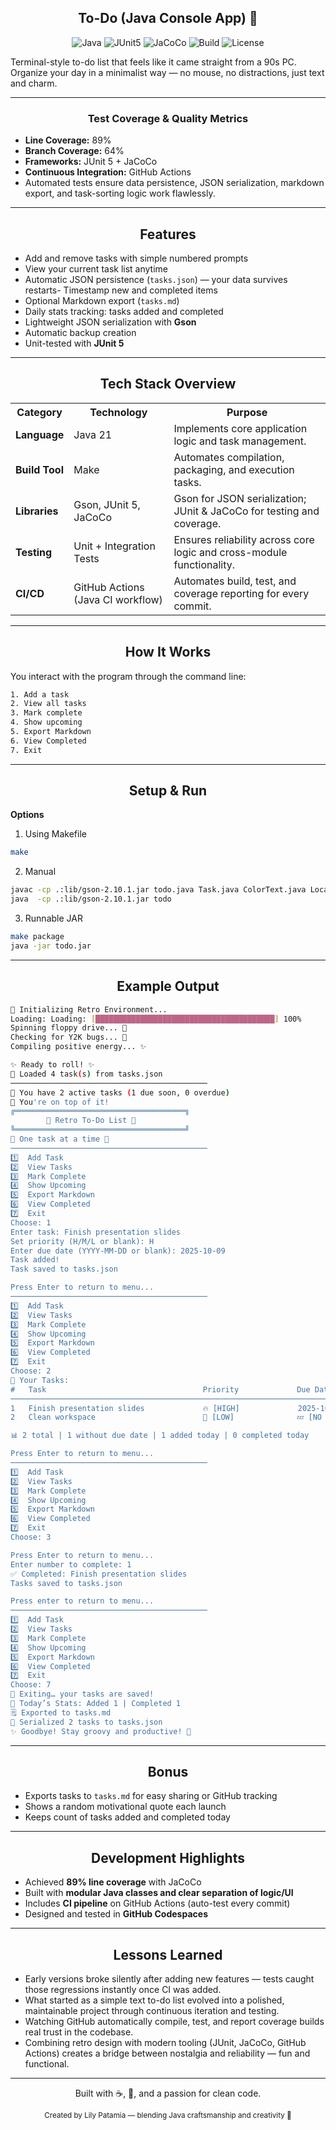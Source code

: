<div align="center">

## To-Do (Java Console App) 🧮
![Java](https://img.shields.io/badge/Java-007396?style=for-the-badge&logo=openjdk&logoColor=white)
![JUnit5](https://img.shields.io/badge/Tests-JUnit_5-007396?style=for-the-badge&logo=java&logoColor=white)
![JaCoCo](https://img.shields.io/badge/Coverage-89%25-brightgreen?style=for-the-badge&logo=Codecov&logoColor=white)
![Build](https://img.shields.io/badge/Build-Passing-brightgreen?style=for-the-badge)
![License](https://img.shields.io/badge/License-MIT-2E7D32?style=for-the-badge)


</div>

Terminal-style to-do list that feels like it came straight from a 90s PC.
Organize your day in a minimalist way — no mouse, no distractions, just text and charm.

---

<div align="center">

### Test Coverage & Quality Metrics

</div>

- **Line Coverage:** 89%
- **Branch Coverage:** 64%
- **Frameworks:** JUnit 5 + JaCoCo
- **Continuous Integration:** GitHub Actions  
- Automated tests ensure data persistence, JSON serialization, markdown export, and task-sorting logic work flawlessly.

---

<div align="center">

## Features

</div>

- Add and remove tasks with simple numbered prompts  
- View your current task list anytime  
- Automatic JSON persistence (`tasks.json`) — your data survives restarts- Timestamp new and completed items  
- Optional Markdown export (`tasks.md`)
- Daily stats tracking: tasks added and completed
- Lightweight JSON serialization with **Gson**
- Automatic backup creation  
- Unit-tested with **JUnit 5**
  
<div align="center">

</div>

---

<div align="center">

## Tech Stack Overview

<table>
  <tr>
    <th>Category</th>
    <th>Technology</th>
    <th>Purpose</th>
  </tr>
  <tr>
    <td><b>Language</b></td>
    <td>Java 21</td>
    <td>Implements core application logic and task management.</td>
  </tr>
  <tr>
    <td><b>Build Tool</b></td>
    <td>Make</td>
    <td>Automates compilation, packaging, and execution tasks.</td>
  </tr>
  <tr>
    <td><b>Libraries</b></td>
    <td>Gson, JUnit 5, JaCoCo</td>
    <td>Gson for JSON serialization; JUnit & JaCoCo for testing and coverage.</td>
  </tr>
  <tr>
    <td><b>Testing</b></td>
    <td>Unit + Integration Tests</td>
    <td>Ensures reliability across core logic and cross-module functionality.</td>
  </tr>
  <tr>
    <td><b>CI/CD</b></td>
    <td>GitHub Actions (Java CI workflow)</td>
    <td>Automates build, test, and coverage reporting for every commit.</td>
  </tr>
</table>

</div>

---
  
<div align="center">

## How It Works

</div>

You interact with the program through the command line:
```bash
1. Add a task
2. View all tasks
3. Mark complete
4. Show upcoming
5. Export Markdown
6. View Completed
7. Exit
```

---

<div align="center">

## Setup & Run 

</div>

**Options**
1. Using Makefile
```bash
make
```
2. Manual
```bash
javac -cp .:lib/gson-2.10.1.jar todo.java Task.java ColorText.java LocalDateAdapter.java
java  -cp .:lib/gson-2.10.1.jar todo
```
3. Runnable JAR
```bash
make package
java -jar todo.jar
```

---

<div align="center">

## Example Output

</div>

```bash
🔧 Initializing Retro Environment...
Loading: Loading: [████████████████████████████████████████] 100%
Spinning floppy drive... 💾
Checking for Y2K bugs... 🧮
Compiling positive energy... ✨

✨ Ready to roll! ✨
📂 Loaded 4 task(s) from tasks.json
────────────────────────────────────────────
📅 You have 2 active tasks (1 due soon, 0 overdue)
🌟 You're on top of it!
╔══════════════════════════════════════╗
        🌸 Retro To-Do List 🌸
╚══════════════════════════════════════╝
💬 One task at a time 🪩
────────────────────────────────────────────
1️⃣  Add Task
2️⃣  View Tasks
3️⃣  Mark Complete
4️⃣  Show Upcoming
5️⃣  Export Markdown
6️⃣  View Completed
7️⃣  Exit
Choose: 1
Enter task: Finish presentation slides
Set priority (H/M/L or blank): H
Enter due date (YYYY-MM-DD or blank): 2025-10-09
Task added!
Task saved to tasks.json

Press Enter to return to menu...
────────────────────────────────────────────
1️⃣  Add Task
2️⃣  View Tasks
3️⃣  Mark Complete
4️⃣  Show Upcoming
5️⃣  Export Markdown
6️⃣  View Completed
7️⃣  Exit
Choose: 2
📝 Your Tasks:
#   Task                                   Priority             Due Date
────────────────────────────────────────────────────────────────────────────
1   Finish presentation slides             🔥 [HIGH]             2025-10-09 ⏰
2   Clean workspace                        🌿 [LOW]              💤 [NO DUE DATE]

📊 2 total | 1 without due date | 1 added today | 0 completed today

Press Enter to return to menu...
────────────────────────────────────────────
1️⃣  Add Task
2️⃣  View Tasks
3️⃣  Mark Complete
4️⃣  Show Upcoming
5️⃣  Export Markdown
6️⃣  View Completed
7️⃣  Exit
Choose: 3

Press Enter to return to menu...
Enter number to complete: 1
✅ Completed: Finish presentation slides
Tasks saved to tasks.json

Press enter to return to menu...
────────────────────────────────────────────
1️⃣  Add Task
2️⃣  View Tasks
3️⃣  Mark Complete
4️⃣  Show Upcoming
5️⃣  Export Markdown
6️⃣  View Completed
7️⃣  Exit
Choose: 7
💾 Exiting… your tasks are saved!
📅 Today’s Stats: Added 1 | Completed 1
🗒️ Exported to tasks.md
📂 Serialized 2 tasks to tasks.json
✨ Goodbye! Stay groovy and productive! 🎸
```
---

<div align="center">

## Bonus 

</div>

- Exports tasks to `tasks.md` for easy sharing or GitHub tracking
- Shows a random motivational quote each launch
- Keeps count of tasks added and completed today

---

<div align="center">

## Development Highlights

</div>

- Achieved **89% line coverage** with JaCoCo
- Built with **modular Java classes and clear separation of logic/UI**
- Includes **CI pipeline** on GitHub Actions (auto-test every commit)
- Designed and tested in **GitHub Codespaces**

---

<div align="center">

## Lessons Learned

</div>

- Early versions broke silently after adding new features — tests caught those regressions instantly once CI was added.
- What started as a simple text to-do list evolved into a polished, maintainable project through continuous iteration and testing.
- Watching GitHub automatically compile, test, and report coverage builds real trust in the codebase.
- Combining retro design with modern tooling (JUnit, JaCoCo, GitHub Actions) creates a bridge between nostalgia and reliability — fun and functional.

---

<div align="center"> Built with ☕, 💙, and a passion for clean code.  
  
<sub>Created by Lily Patamia — blending Java craftsmanship and creativity 🌸</sub>
</div>

